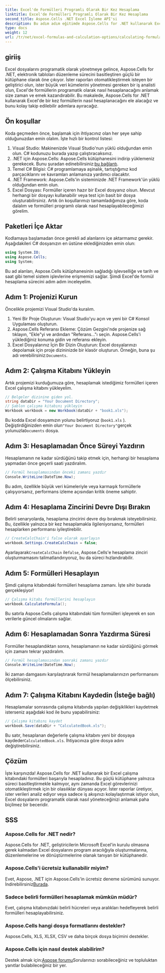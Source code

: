 ```yaml
---
title: Excel'de Formülleri Programlı Olarak Bir Kez Hesaplama
linktitle: Excel'de Formülleri Programlı Olarak Bir Kez Hesaplama
second_title: Aspose.Cells .NET Excel İşleme API'si
description: Bu adım adım eğitimde Aspose.Cells for .NET kullanarak Excel formüllerini programatik olarak nasıl hesaplayacağınızı öğrenin. Excel otomasyon becerilerinizi geliştirin.
type: docs
weight: 12
url: /tr/net/excel-formulas-and-calculation-options/calculating-formulas-once/
---
```

## giriiş
Excel dosyalarını programatik olarak yönetmeye gelince, Aspose.Cells for .NET, elektronik tabloları düzenleme sürecini basitleştiren güçlü bir kütüphane olarak öne çıkıyor. İster raporları otomatikleştirmek isteyen bir geliştirici olun, ister büyük veri kümelerini yönetmesi gereken bir iş analisti olun, Excel'de formüllerin programatik olarak nasıl hesaplanacağını anlamak size zaman ve emek kazandırabilir. Bu makalede, Aspose.Cells for .NET kullanarak Excel'de bir kez formüllerin nasıl hesaplanacağını ele alacağız ve bunu kolay takip edilebilir adımlara ayıracağız.
## Ön koşullar
Koda geçmeden önce, başlamak için ihtiyacınız olan her şeye sahip olduğunuzdan emin olalım. İşte hızlı bir kontrol listesi:
1. Visual Studio: Makinenizde Visual Studio'nun yüklü olduğundan emin olun. C# kodunuzu burada yazıp çalıştıracaksınız.
2.  .NET için Aspose.Cells: Aspose.Cells kütüphanesini indirip yüklemeniz gerekecek. Bunu şuradan edinebilirsiniz:[bu bağlantı](https://releases.aspose.com/cells/net/). 
3. Temel C# Bilgisi: C# programlamaya aşinalık, tartıştığımız kod parçacıklarını ve kavramları anlamanıza yardımcı olacaktır.
4. .NET Framework: Aspose.Cells'in sisteminizde .NET Framework'ün yüklü olduğundan emin olun.
5. Excel Dosyası: Formüller içeren hazır bir Excel dosyanız olsun. Mevcut herhangi bir dosyayı kullanabilir veya test için basit bir dosya oluşturabilirsiniz.
Artık ön koşullarımızı tamamladığımıza göre, koda dalalım ve formülleri programlı olarak nasıl hesaplayabileceğimizi görelim.
## Paketleri İçe Aktar
Kodlamaya başlamadan önce gerekli ad alanlarını içe aktarmamız gerekir. Aşağıdakileri C# dosyanızın en üstüne eklediğinizden emin olun:
```csharp
using System.IO;
using Aspose.Cells;
using System;
```
Bu ad alanları, Aspose.Cells kütüphanesinin sağladığı işlevselliğe ve tarih ve saat gibi temel sistem işlevlerine erişmemizi sağlar.
Şimdi Excel'de formül hesaplama sürecini adım adım inceleyelim.
## Adım 1: Projenizi Kurun
Öncelikle projemizi Visual Studio'da kuralım.
1. Yeni Bir Proje Oluşturun: Visual Studio'yu açın ve yeni bir C# Konsol Uygulaması oluşturun.
2. Aspose.Cells Referansı Ekleme: Çözüm Gezgini'nde projenize sağ tıklayın, "Ekle"yi ve ardından "Referans..."ı seçin. Aspose.Cells'i yüklediğiniz konuma gidin ve referansı ekleyin.
3.  Excel Dosyalarınız İçin Bir Dizin Oluşturun: Excel dosyalarınızı depolamak için proje dizininizde bir klasör oluşturun. Örneğin, buna şu adı verebilirsiniz:`Documents`.
## Adım 2: Çalışma Kitabını Yükleyin
Artık projemizi kurduğumuza göre, hesaplamak istediğimiz formülleri içeren Excel çalışma kitabını yükleyelim.
```csharp
// Belgeler dizinine giden yol.
string dataDir = "Your Document Directory";
// Şablon çalışma kitabını yükleyin
Workbook workbook = new Workbook(dataDir + "book1.xls");
```
Bu kodda Excel dosyamızın yolunu belirtiyoruz (`book1.xls` ). Değiştirdiğinizden emin olun`"Your Document Directory"`gerçek yolunuzla`Documents` dosya.
## Adım 3: Hesaplamadan Önce Süreyi Yazdırın
Hesaplamanın ne kadar sürdüğünü takip etmek için, herhangi bir hesaplama yapmadan önce geçerli saati yazdıralım.
```csharp
// Formül hesaplamasından önceki zamanı yazdır
Console.WriteLine(DateTime.Now);
```
Bu adım, özellikle büyük veri kümeleriyle veya karmaşık formüllerle çalışıyorsanız, performans izleme açısından kritik öneme sahiptir.
## Adım 4: Hesaplama Zincirini Devre Dışı Bırakın
Belirli senaryolarda, hesaplama zincirini devre dışı bırakmak isteyebilirsiniz. Bu, özellikle yalnızca bir kez hesaplamakla ilgileniyorsanız, formülleri hesaplarken performansı iyileştirebilir.
```csharp
// CreateCalcChain'i false olarak ayarlayın
workbook.Settings.CreateCalcChain = false;
```
 Ayarlayarak`CreateCalcChain` ile`false`, Aspose.Cells'e hesaplama zinciri oluşturmamasını talimatlandırıyoruz, bu da süreci hızlandırabilir.
## Adım 5: Formülleri Hesaplayın
Şimdi çalışma kitabındaki formülleri hesaplama zamanı. İşte sihir burada gerçekleşiyor!
```csharp
// Çalışma kitabı formüllerini hesaplayın
workbook.CalculateFormula();
```
Bu satırla Aspose.Cells çalışma kitabındaki tüm formülleri işleyerek en son verilerle güncel olmalarını sağlar.
## Adım 6: Hesaplamadan Sonra Yazdırma Süresi
Formüller hesaplandıktan sonra, hesaplamanın ne kadar sürdüğünü görmek için zamanı tekrar yazdıralım.
```csharp
// Formül hesaplamasından sonraki zamanı yazdır
Console.WriteLine(DateTime.Now);
```
İki zaman damgasını karşılaştırarak formül hesaplamalarınızın performansını ölçebilirsiniz.
## Adım 7: Çalışma Kitabını Kaydedin (İsteğe bağlı)
Hesaplamalar sonrasında çalışma kitabında yapılan değişiklikleri kaydetmek isterseniz aşağıdaki kod ile bunu yapabilirsiniz:
```csharp
// Çalışma kitabını kaydet
workbook.Save(dataDir + "CalculatedBook.xls");
```
 Bu satır, hesaplanan değerlerle çalışma kitabını yeni bir dosyaya kaydeder`CalculatedBook.xls`. İhtiyacınıza göre dosya adını değiştirebilirsiniz.

## Çözüm
İşte karşınızda! Aspose.Cells for .NET kullanarak bir Excel çalışma kitabındaki formülleri başarıyla hesapladınız. Bu güçlü kütüphane yalnızca süreci basitleştirmekle kalmıyor, aynı zamanda Excel görevlerinizi otomatikleştirmek için bir olasılıklar dünyası açıyor. İster raporlar üretiyor, ister verileri analiz ediyor veya sadece iş akışınızı kolaylaştırmak istiyor olun, Excel dosyalarını programatik olarak nasıl yöneteceğinizi anlamak paha biçilmez bir beceridir.
## SSS
### Aspose.Cells for .NET nedir?
Aspose.Cells for .NET, geliştiricilerin Microsoft Excel'in kurulu olmasına gerek kalmadan Excel dosyalarını program aracılığıyla oluşturmalarına, düzenlemelerine ve dönüştürmelerine olanak tanıyan bir kütüphanedir.
### Aspose.Cells'i ücretsiz kullanabilir miyim?
 Evet, Aspose, .NET için Aspose.Cells'in ücretsiz deneme sürümünü sunuyor. İndirebilirsiniz[Burada](https://releases.aspose.com/).
### Sadece belirli formülleri hesaplamak mümkün müdür?
Evet, çalışma kitabınızdaki belirli hücreleri veya aralıkları hedefleyerek belirli formülleri hesaplayabilirsiniz.
### Aspose.Cells hangi dosya formatlarını destekler?
Aspose.Cells, XLS, XLSX, CSV ve daha birçok dosya biçimini destekler.
### Aspose.Cells için nasıl destek alabilirim?
 Destek almak için:[Aspose forumu](https://forum.aspose.com/c/cells/9)Sorularınızı sorabileceğiniz ve topluluktan yanıtlar bulabileceğiniz bir yer.